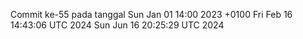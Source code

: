 Commit ke-55 pada tanggal Sun Jan 01 14:00 2023 +0100
Fri Feb 16 14:43:06 UTC 2024
Sun Jun 16 20:25:29 UTC 2024
